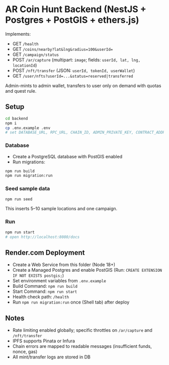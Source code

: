 # AR Coin Hunt Backend (NestJS + Postgres + PostGIS + ethers.js)

Implements:
- GET `/health`
- GET `/coins/nearby?lat&lng&radius=100&userId=`
- GET `/campaign/status`
- POST `/ar/capture` (multipart: `image`; fields: `userId, lat, lng, locationId`)
- POST `/nft/transfer` (JSON: `userId, tokenId, userWallet`)
- GET `/user/nfts?userId=...&status=reserved|transferred`

Admin-mints to admin wallet, transfers to user only on demand with quotas and quest rule.

## Setup
```bash
cd backend
npm i
cp .env.example .env
# set DATABASE_URL, RPC_URL, CHAIN_ID, ADMIN_PRIVATE_KEY, CONTRACT_ADDRESS, IPFS_* keys
```

### Database
- Create a PostgreSQL database with PostGIS enabled
- Run migrations:
```bash
npm run build
npm run migration:run
```

### Seed sample data
```bash
npm run seed
```
This inserts 5–10 sample locations and one campaign.

### Run
```bash
npm run start
# open http://localhost:8080/docs
```

## Render.com Deployment
- Create a Web Service from this folder (Node 18+)
- Create a Managed Postgres and enable PostGIS (Run: `CREATE EXTENSION IF NOT EXISTS postgis;`)
- Set environment variables from `.env.example`
- Build Command: `npm run build`
- Start Command: `npm run start`
- Health check path: `/health`
- Run `npm run migration:run` once (Shell tab) after deploy

## Notes
- Rate limiting enabled globally; specific throttles on `/ar/capture` and `/nft/transfer`
- IPFS supports Pinata or Infura
- Chain errors are mapped to readable messages (insufficient funds, nonce, gas)
- All mint/transfer logs are stored in DB
